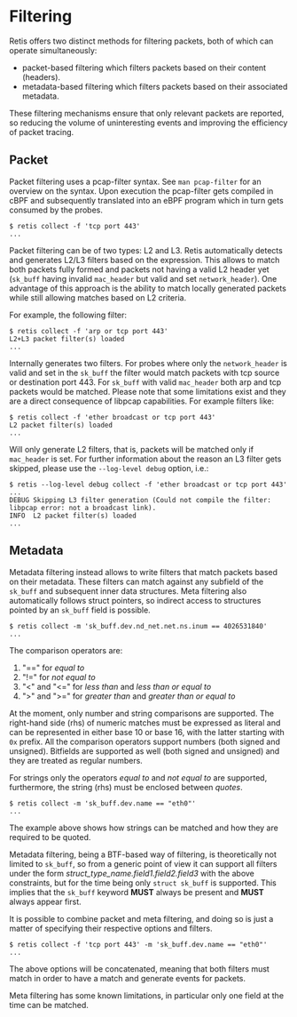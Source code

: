 # Filtering

Retis offers two distinct methods for filtering packets, both of which
can operate simultaneously:

- packet-based filtering which filters packets based on their content
  (headers).
- metadata-based filtering which filters packets based on their
  associated metadata.

These filtering mechanisms ensure that only relevant packets are
reported, so reducing the volume of uninteresting events and
improving the efficiency of packet tracing.

## Packet

Packet filtering uses a pcap-filter syntax. See `man pcap-filter` for an
overview on the syntax. Upon execution the pcap-filter gets compiled in cBPF
and subsequently translated into an eBPF program which in turn gets consumed by
the probes.

```none
$ retis collect -f 'tcp port 443'
...
```

Packet filtering can be of two types: L2 and L3. Retis automatically detects and
generates L2/L3 filters based on the expression. This allows to match both packets
fully formed and packets not having a valid L2 header yet (`sk_buff` having invalid
`mac_header` but valid and set `network_header`). One advantage of this approach is
the ability to match locally generated packets while still allowing matches based
on L2 criteria.

For example, the following filter:

```none
$ retis collect -f 'arp or tcp port 443'
L2+L3 packet filter(s) loaded
...
```

Internally generates two filters. For probes where only the `network_header`
is valid and set in the `sk_buff` the filter would match packets with tcp
source or destination port 443. For `sk_buff` with valid `mac_header` both arp
and tcp packets would be matched.
Please note that some limitations exist and they are a direct consequence of
libpcap capabilities.
For example filters like:

```none
$ retis collect -f 'ether broadcast or tcp port 443'
L2 packet filter(s) loaded
...
```

Will only generate L2 filters, that is, packets will be matched only if
`mac_header` is set.
For further information about the reason an L3 filter gets skipped, please
use the `--log-level debug` option, i.e.:

```none
$ retis --log-level debug collect -f 'ether broadcast or tcp port 443'
...
DEBUG Skipping L3 filter generation (Could not compile the filter: libpcap error: not a broadcast link).
INFO  L2 packet filter(s) loaded
...
```

## Metadata

Metadata filtering instead allows to write filters that match packets based
on their metadata.
These filters can match against any subfield of the `sk_buff` and subsequent
inner data structures.
Meta filtering also automatically follows struct pointers, so indirect access to
structures pointed by an `sk_buff` field is possible.

```none
$ retis collect -m 'sk_buff.dev.nd_net.net.ns.inum == 4026531840'
...
```

The comparison operators are:

1. "==" for *equal to*
2. "!=" for *not equal to*
3. "<" and "<=" for *less than* and *less than or equal to*
4. ">" and ">=" for *greater than* and *greater than or equal to*

At the moment, only number and string comparisons are supported.
The right-hand side (rhs) of numeric matches must be expressed as
literal and can be represented in either base 10 or base 16, with the
latter starting with `0x` prefix.
All the comparison operators support numbers (both signed and unsigned).
Bitfields are supported as well (both signed and unsigned) and they
are treated as regular numbers.

For strings only the operators *equal to* and *not equal to* are supported,
furthermore, the string (rhs) must be enclosed between *quotes*.

```none
$ retis collect -m 'sk_buff.dev.name == "eth0"'
...
```

The example above shows how strings can be matched and how they are
required to be quoted.

Metadata filtering, being a BTF-based way of filtering, is theoretically
not limited to `sk_buff`, so from a generic point of view it can support
all filters under the form *struct_type_name.field1.field2.field3* with
the above constraints, but for the time being only `struct sk_buff` is
supported.
This implies that the `sk_buff` keyword **MUST** always be present and **MUST**
always appear first.

It is possible to combine packet and meta filtering, and doing so is just a
matter of specifying their respective options and filters.

```none
$ retis collect -f 'tcp port 443' -m 'sk_buff.dev.name == "eth0"'
...
```

The above options will be concatenated, meaning that both filters must match
in order to have a match and generate events for packets.

Meta filtering has some known limitations, in particular only one
field at the time can be matched.
